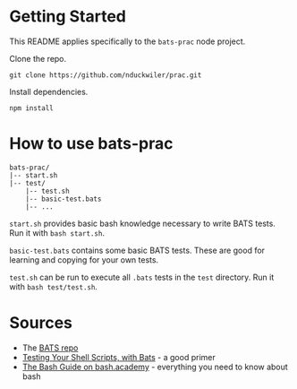 # Getting Started

This README applies specifically to the `bats-prac` node project.

Clone the repo.

```
git clone https://github.com/nduckwiler/prac.git
```

Install dependencies.

```
npm install
```

# How to use bats-prac
```
bats-prac/
|-- start.sh
|-- test/
    |-- test.sh
    |-- basic-test.bats
    |-- ...
```
`start.sh` provides basic bash knowledge necessary to write BATS tests. Run it with `bash start.sh`.

`basic-test.bats` contains some basic BATS tests. These are good for learning and copying for your own tests.

`test.sh` can be run to execute all `.bats` tests in the `test` directory. Run it with `bash test/test.sh`.

# Sources

- The [BATS repo](https://github.com/sstephenson/bats)
- [Testing Your Shell Scripts, with Bats](https://medium.com/@pimterry/testing-your-shell-scripts-with-bats-abfca9bdc5b9) - a good primer
- [The Bash Guide on bash.academy](http://guide.bash.academy) - everything you need to know about bash
